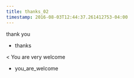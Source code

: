 ```yaml
---
title: thanks_02
timestamp: 2016-08-03T12:44:37.261412753-04:00
---
```


thank you
* thanks

< You are very welcome
* you_are_welcome
